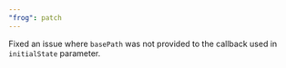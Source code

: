 ```yaml
---
"frog": patch
---
```


Fixed an issue where `basePath` was not provided to the callback used in `initialState` parameter.
